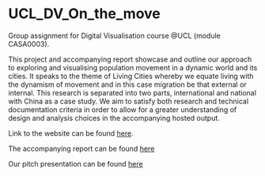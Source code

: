 # UCL_DV_On_the_move
Group assignment for Digital Visualisation course @UCL (module CASA0003).

This project and accompanying report showcase and outline our approach to exploring and visualising population movement in a dynamic world and its cities. It speaks to the theme of Living Cities whereby we equate living with the dynamism of movement and in this case migration be that external or internal. This research is separated into two parts, international and national with China as a case study. We aim to satisfy both research and technical documentation criteria in order to allow for a greater understanding of design and analysis choices in the accompanying hosted output.

Link to the website can be found [here](https://antoniosfiala.github.io/UCL_Visualisation_Population_Flow/Website).

The accompanying report can be found [here]()

Our pitch presentation can be found [here]()
